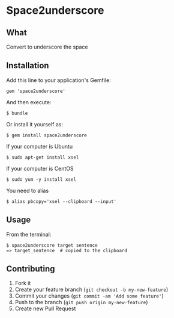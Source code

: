 # Space2underscore
## What
Convert to underscore the space

## Installation

Add this line to your application's Gemfile:

    gem 'space2underscore'

And then execute:

    $ bundle

Or install it yourself as:

    $ gem install space2underscore

If your computer is Ubuntu

    $ sudo apt-get install xsel

If your computer is CentOS

    $ sudo yum -y install xsel

You need to alias

    $ alias pbcopy='xsel --clipboard --input'

## Usage

From the terminal:

    $ space2underscore target sentence
    => target_sentence  # copied to the clipboard

## Contributing

1. Fork it
2. Create your feature branch (`git checkout -b my-new-feature`)
3. Commit your changes (`git commit -am 'Add some feature'`)
4. Push to the branch (`git push origin my-new-feature`)
5. Create new Pull Request

